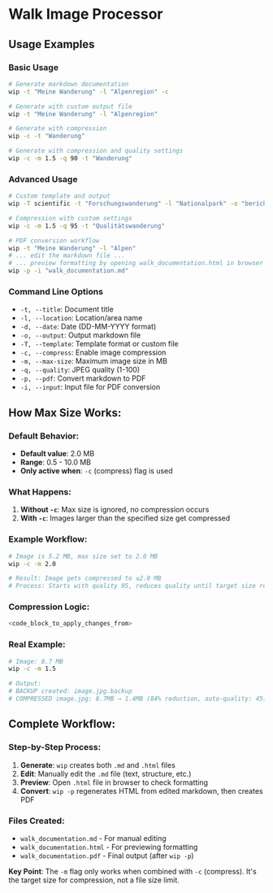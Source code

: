 # Walk Image Processor

## Usage Examples

### Basic Usage
```bash
# Generate markdown documentation
wip -t "Meine Wanderung" -l "Alpenregion" -c

# Generate with custom output file
wip -t "Meine Wanderung" -l "Alpenregion"

# Generate with compression
wip -c -t "Wanderung"

# Generate with compression and quality settings
wip -c -m 1.5 -q 90 -t "Wanderung"
```

### Advanced Usage
```bash
# Custom template and output
wip -T scientific -t "Forschungswanderung" -l "Nationalpark" -o "bericht.md"

# Compression with custom settings
wip -c -m 1.5 -q 95 -t "Qualitätswanderung"

# PDF conversion workflow
wip -t "Meine Wanderung" -l "Alpen"
# ... edit the markdown file ...
# ... preview formatting by opening walk_documentation.html in browser ...
wip -p -i "walk_documentation.md"
```

### Command Line Options
- `-t, --title`: Document title
- `-l, --location`: Location/area name  
- `-d, --date`: Date (DD-MM-YYYY format)
- `-o, --output`: Output markdown file
- `-T, --template`: Template format or custom file
- `-c, --compress`: Enable image compression
- `-m, --max-size`: Maximum image size in MB
- `-q, --quality`: JPEG quality (1-100)
- `-p, --pdf`: Convert markdown to PDF
- `-i, --input`: Input file for PDF conversion

## **How Max Size Works:**

### **Default Behavior:**
- **Default value**: 2.0 MB
- **Range**: 0.5 - 10.0 MB
- **Only active when**: `-c` (compress) flag is used

### **What Happens:**
1. **Without `-c`**: Max size is ignored, no compression occurs
2. **With `-c`**: Images larger than the specified size get compressed

### **Example Workflow:**
```bash
# Image is 5.2 MB, max size set to 2.0 MB
wip -c -m 2.0

# Result: Image gets compressed to ≤2.0 MB
# Process: Starts with quality 95, reduces quality until target size reached
```

### **Compression Logic:**
```python
<code_block_to_apply_changes_from>
```

### **Real Example:**
```bash
# Image: 8.7 MB
wip -c -m 1.5

# Output:
# BACKUP created: image.jpg.backup
# COMPRESSED image.jpg: 8.7MB → 1.4MB (84% reduction, auto-quality: 45)
```

## **Complete Workflow:**

### **Step-by-Step Process:**
1. **Generate**: `wip` creates both `.md` and `.html` files
2. **Edit**: Manually edit the `.md` file (text, structure, etc.)
3. **Preview**: Open `.html` file in browser to check formatting
4. **Convert**: `wip -p` regenerates HTML from edited markdown, then creates PDF

### **Files Created:**
- `walk_documentation.md` - For manual editing
- `walk_documentation.html` - For previewing formatting
- `walk_documentation.pdf` - Final output (after `wip -p`)

**Key Point**: The `-m` flag only works when combined with `-c` (compress). It's the target size for compression, not a file size limit.